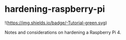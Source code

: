 # hardening-raspberry-pi
!(https://img.shields.io/badge/-Tutorial-green.svg)

Notes and considerations on hardening a Raspberry Pi 4.
